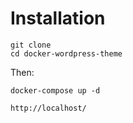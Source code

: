 # Installation

````
git clone 
cd docker-wordpress-theme
````

Then:

````
docker-compose up -d
````

````
http://localhost/
````